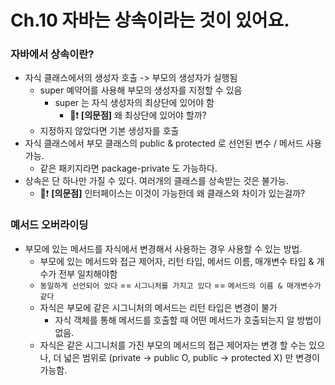 # Ch.10 자바는 상속이라는 것이 있어요.
### 자바에서 상속이란?
- 자식 클래스에서의 생성자 호출 -> 부모의 생성자가 실행됨
  - super 예약어를 사용해 부모의 생성자를 지정할 수 있음
    - super 는 자식 생성자의 최상단에 있어야 함
      - 🚨❗ **[의문점]** 왜 최상단에 있어야 할까?
  - 지정하지 않았다면 기본 생성자를 호출
- 자식 클래스에서 부모 클래스의 public & protected 로 선언된 변수 / 메서드 사용 가능.
  - 같은 패키지라면 package-private 도 가능하다.
- 상속은 단 하나만 가질 수 있다. 여러개의 클래스를 상속받는 것은 불가능.
  - 🚨❗ **[의문점]** 인터페이스는 이것이 가능한데 왜 클래스와 차이가 있는걸까?

### 몌서드 오버라이딩
- 부모에 있는 메서드를 자식에서 변경해서 사용하는 경우 사용할 수 있는 방법.
  - 부모에 있는 메서드와 접근 제어자, 리턴 타입, 메서드 이름, 매개변수 타입 & 개수가 전부 일치해야함
  - `동일하게 선언되어 있다` == `시그니처를 가지고 있다` == `메서드의 이름 & 매개변수가 같다`
  - 자식은 부모에 같은 시그니처의 메서드는 리턴 타입은 변경이 불가
    - 자식 객체를 통해 메서드를 호출할 때 어떤 메서드가 호출되는지 알 방법이 없음.
  - 자식은 같은 시그니처를 가진 부모의 메서드의 접근 제어자는 변경 할 수는 있으나, 더 넓은 범위로 (private -> public O, public -> protected X) 만 변경이 가능함.